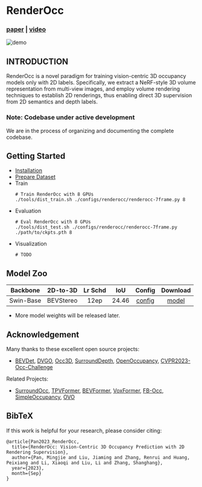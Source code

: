 # RenderOcc

### [paper](https://arxiv.org/abs/2309.09502) | [video](https://www.youtube.com/watch?v=UcdXM3FNLAc)

![demo](assets/demo.gif)


## INTRODUCTION

RenderOcc is a novel paradigm for training vision-centric 3D occupancy models only with 2D labels. Specifically, we extract a NeRF-style 3D volume representation from multi-view images, and employ volume rendering techniques to establish 2D renderings, thus enabling direct 3D supervision from 2D semantics and depth labels. 

### Note: Codebase under active development
We are in the process of organizing and documenting the complete codebase. 


## Getting Started
- [Installation](docs/install.md)
- [Prepare Dataset](docs/prepare_datasets.md)
- Train 
  ```
  # Train RenderOcc with 8 GPUs
  ./tools/dist_train.sh ./configs/renderocc/renderocc-7frame.py 8
  ```
- Evaluation 
  ```
  # Eval RenderOcc with 8 GPUs
  ./tools/dist_test.sh ./configs/renderocc/renderocc-7frame.py ./path/to/ckpts.pth 8
  ```
- Visualization
  ```
  # TODO
  ```


## Model Zoo

| Backbone | 2D-to-3D | Lr Schd | IoU|  Config | Download |
| :---: | :---: | :---: | :---: | :---: | :---: |
| Swin-Base | BEVStereo | 12ep | 24.46 |[config](configs/renderocc/renderocc-7frame.py) |[model](https://github.com/pmj110119/storage/releases/download/v1/renderocc-7frame-12e.pth)|

* More model weights will be released later.

## Acknowledgement

Many thanks to these excellent open source projects:

- [BEVDet](https://github.com/HuangJunJie2017/BEVDet), [DVGO](https://github.com/sunset1995/DirectVoxGO), [Occ3D](https://github.com/Tsinghua-MARS-Lab/Occ3D), [SurroundDepth](https://github.com/JeffWang987/OpenOccupancy), [OpenOccupancy](https://github.com/JeffWang987/OpenOccupancy), [CVPR2023-Occ-Challenge](https://github.com/CVPR2023-3D-Occupancy-Prediction)

Related Projects:

- [SurroundOcc](https://github.com/weiyithu/SurroundOcc), [TPVFormer](https://github.com/wzzheng/TPVFormer), [BEVFormer](https://github.com/fundamentalvision/BEVFormer), [VoxFormer](https://github.com/NVlabs/VoxFormer), [FB-Occ](https://github.com/NVlabs/FB-BEV), [SimpleOccupancy](https://github.com/GANWANSHUI/SimpleOccupancy), [OVO](https://github.com/dzcgaara/OVO-Open-Vocabulary-Occupancy)

## BibTeX
If this work is helpful for your research, please consider citing:
```
@article{Pan2023_RenderOcc,   
  title={RenderOcc: Vision-Centric 3D Occupancy Prediction with 2D Rendering Supervision},  
  author={Pan, Mingjie and Liu, Jiaming and Zhang, Renrui and Huang, Peixiang and Li, Xiaoqi and Liu, Li and Zhang, Shanghang},  
  year={2023},  
  month={Sep}
}
```
